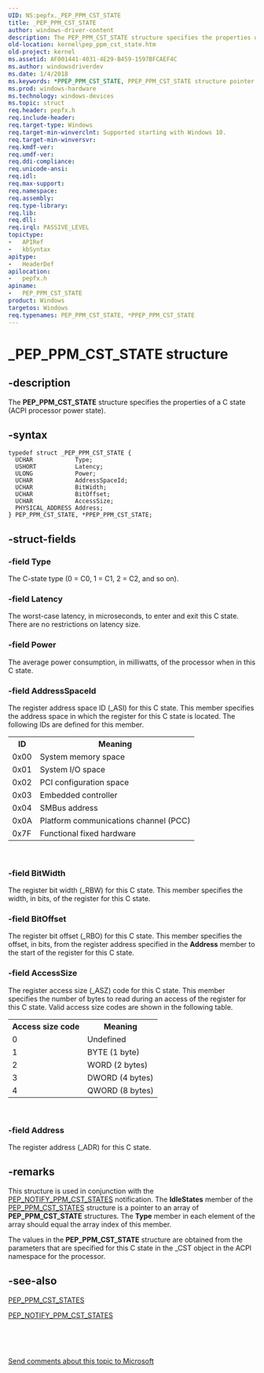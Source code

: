 ```yaml
---
UID: NS:pepfx._PEP_PPM_CST_STATE
title: _PEP_PPM_CST_STATE
author: windows-driver-content
description: The PEP_PPM_CST_STATE structure specifies the properties of a C state (ACPI processor power state).
old-location: kernel\pep_ppm_cst_state.htm
old-project: kernel
ms.assetid: AF001441-4031-4E29-B459-1597BFCAEF4C
ms.author: windowsdriverdev
ms.date: 1/4/2018
ms.keywords: *PPEP_PPM_CST_STATE, PPEP_PPM_CST_STATE structure pointer [Kernel-Mode Driver Architecture], PPEP_PPM_CST_STATE, pepfx/PPEP_PPM_CST_STATE, _PEP_PPM_CST_STATE, kernel.pep_ppm_cst_state, PEP_PPM_CST_STATE, PEP_PPM_CST_STATE structure [Kernel-Mode Driver Architecture], pepfx/PEP_PPM_CST_STATE
ms.prod: windows-hardware
ms.technology: windows-devices
ms.topic: struct
req.header: pepfx.h
req.include-header: 
req.target-type: Windows
req.target-min-winverclnt: Supported starting with Windows 10.
req.target-min-winversvr: 
req.kmdf-ver: 
req.umdf-ver: 
req.ddi-compliance: 
req.unicode-ansi: 
req.idl: 
req.max-support: 
req.namespace: 
req.assembly: 
req.type-library: 
req.lib: 
req.dll: 
req.irql: PASSIVE_LEVEL
topictype: 
-	APIRef
-	kbSyntax
apitype: 
-	HeaderDef
apilocation: 
-	pepfx.h
apiname: 
-	PEP_PPM_CST_STATE
product: Windows
targetos: Windows
req.typenames: PEP_PPM_CST_STATE, *PPEP_PPM_CST_STATE
---
```


# _PEP_PPM_CST_STATE structure


## -description


The <b>PEP_PPM_CST_STATE</b> structure specifies the properties of a C state (ACPI processor power state).


## -syntax


````
typedef struct _PEP_PPM_CST_STATE {
  UCHAR            Type;
  USHORT           Latency;
  ULONG            Power;
  UCHAR            AddressSpaceId;
  UCHAR            BitWidth;
  UCHAR            BitOffset;
  UCHAR            AccessSize;
  PHYSICAL_ADDRESS Address;
} PEP_PPM_CST_STATE, *PPEP_PPM_CST_STATE;
````


## -struct-fields




### -field Type

The C-state type (0 = C0, 1 = C1, 2 = C2, and so on).


### -field Latency

The worst-case latency, in microseconds, to enter and exit this C state. There are no restrictions on latency size.


### -field Power

The average power consumption, in milliwatts, of the processor when in this C state.


### -field AddressSpaceId

The register address space ID (_ASI) for this C state. This member specifies the address space in which the register for this C state is located. The following IDs are defined for this member.
<table>
<tr>
<th>ID</th>
<th>Meaning</th>
</tr>
<tr>
<td>0x00</td>
<td>System memory space</td>
</tr>
<tr>
<td>0x01</td>
<td>System I/O space</td>
</tr>
<tr>
<td>0x02</td>
<td>PCI configuration space</td>
</tr>
<tr>
<td>0x03</td>
<td>Embedded controller</td>
</tr>
<tr>
<td>0x04</td>
<td>SMBus address</td>
</tr>
<tr>
<td>0x0A</td>
<td>Platform communications channel (PCC)</td>
</tr>
<tr>
<td>0x7F</td>
<td>Functional fixed hardware</td>
</tr>
</table> 


### -field BitWidth

The register bit width (_RBW) for this C state. This member specifies the width, in bits, of the register for this C state.


### -field BitOffset

The register bit offset (_RBO) for this C state. This member specifies the offset, in bits, from the register address specified in the <b>Address</b> member to the start of the register for this C state.


### -field AccessSize

The register access size (_ASZ) code for this C state. This member specifies the number of bytes to read during an access of the register for this C state. Valid access size codes are shown in the following table.
<table>
<tr>
<th>Access size code</th>
<th>Meaning</th>
</tr>
<tr>
<td>0</td>
<td>Undefined</td>
</tr>
<tr>
<td>1</td>
<td>BYTE (1 byte)</td>
</tr>
<tr>
<td>2</td>
<td>WORD (2 bytes)</td>
</tr>
<tr>
<td>3</td>
<td>DWORD (4 bytes)</td>
</tr>
<tr>
<td>4</td>
<td>QWORD (8 bytes)</td>
</tr>
</table> 


### -field Address

The register address (_ADR) for this C state.


## -remarks


This structure is used in conjunction with the <a href="https://msdn.microsoft.com/en-us/library/windows/hardware/mt186800">PEP_NOTIFY_PPM_CST_STATES</a> notification. The <b>IdleStates</b> member of the <a href="..\pepfx\ns-pepfx-_pep_ppm_cst_states.md">PEP_PPM_CST_STATES</a> structure is a pointer to an array of <b>PEP_PPM_CST_STATE</b> structures. The <b>Type</b> member in each element of the array should equal the array index of this member.

The values in the <b>PEP_PPM_CST_STATE</b> structure are obtained from the parameters that are specified for this C state in the _CST object in the ACPI namespace for the processor. 



## -see-also

<a href="..\pepfx\ns-pepfx-_pep_ppm_cst_states.md">PEP_PPM_CST_STATES</a>

<a href="https://msdn.microsoft.com/en-us/library/windows/hardware/mt186800">PEP_NOTIFY_PPM_CST_STATES</a>

 

 

<a href="mailto:wsddocfb@microsoft.com?subject=Documentation%20feedback [kernel\kernel]:%20PEP_PPM_CST_STATE structure%20 RELEASE:%20(1/4/2018)&amp;body=%0A%0APRIVACY STATEMENT%0A%0AWe use your feedback to improve the documentation. We don't use your email address for any other purpose, and we'll remove your email address from our system after the issue that you're reporting is fixed. While we're working to fix this issue, we might send you an email message to ask for more info. Later, we might also send you an email message to let you know that we've addressed your feedback.%0A%0AFor more info about Microsoft's privacy policy, see http://privacy.microsoft.com/en-us/default.aspx." title="Send comments about this topic to Microsoft">Send comments about this topic to Microsoft</a>

